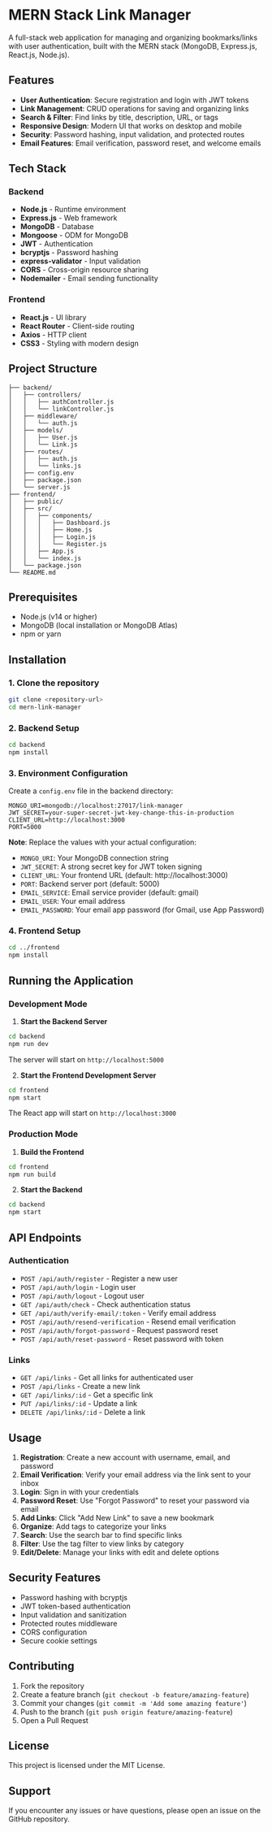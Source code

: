 # MERN Stack Link Manager

A full-stack web application for managing and organizing bookmarks/links with user authentication, built with the MERN stack (MongoDB, Express.js, React.js, Node.js).

## Features

- **User Authentication**: Secure registration and login with JWT tokens
- **Link Management**: CRUD operations for saving and organizing links
- **Search & Filter**: Find links by title, description, URL, or tags
- **Responsive Design**: Modern UI that works on desktop and mobile
- **Security**: Password hashing, input validation, and protected routes
- **Email Features**: Email verification, password reset, and welcome emails

## Tech Stack

### Backend
- **Node.js** - Runtime environment
- **Express.js** - Web framework
- **MongoDB** - Database
- **Mongoose** - ODM for MongoDB
- **JWT** - Authentication
- **bcryptjs** - Password hashing
- **express-validator** - Input validation
- **CORS** - Cross-origin resource sharing
- **Nodemailer** - Email sending functionality

### Frontend
- **React.js** - UI library
- **React Router** - Client-side routing
- **Axios** - HTTP client
- **CSS3** - Styling with modern design

## Project Structure

```
├── backend/
│   ├── controllers/
│   │   ├── authController.js
│   │   └── linkController.js
│   ├── middleware/
│   │   └── auth.js
│   ├── models/
│   │   ├── User.js
│   │   └── Link.js
│   ├── routes/
│   │   ├── auth.js
│   │   └── links.js
│   ├── config.env
│   ├── package.json
│   └── server.js
├── frontend/
│   ├── public/
│   ├── src/
│   │   ├── components/
│   │   │   ├── Dashboard.js
│   │   │   ├── Home.js
│   │   │   ├── Login.js
│   │   │   └── Register.js
│   │   ├── App.js
│   │   └── index.js
│   └── package.json
└── README.md
```

## Prerequisites

- Node.js (v14 or higher)
- MongoDB (local installation or MongoDB Atlas)
- npm or yarn

## Installation

### 1. Clone the repository
```bash
git clone <repository-url>
cd mern-link-manager
```

### 2. Backend Setup
```bash
cd backend
npm install
```

### 3. Environment Configuration
Create a `config.env` file in the backend directory:
```env
MONGO_URI=mongodb://localhost:27017/link-manager
JWT_SECRET=your-super-secret-jwt-key-change-this-in-production
CLIENT_URL=http://localhost:3000
PORT=5000
```

**Note**: Replace the values with your actual configuration:
- `MONGO_URI`: Your MongoDB connection string
- `JWT_SECRET`: A strong secret key for JWT token signing
- `CLIENT_URL`: Your frontend URL (default: http://localhost:3000)
- `PORT`: Backend server port (default: 5000)
- `EMAIL_SERVICE`: Email service provider (default: gmail)
- `EMAIL_USER`: Your email address
- `EMAIL_PASSWORD`: Your email app password (for Gmail, use App Password)

### 4. Frontend Setup
```bash
cd ../frontend
npm install
```

## Running the Application

### Development Mode

1. **Start the Backend Server**
```bash
cd backend
npm run dev
```
The server will start on `http://localhost:5000`

2. **Start the Frontend Development Server**
```bash
cd frontend
npm start
```
The React app will start on `http://localhost:3000`

### Production Mode

1. **Build the Frontend**
```bash
cd frontend
npm run build
```

2. **Start the Backend**
```bash
cd backend
npm start
```

## API Endpoints

### Authentication
- `POST /api/auth/register` - Register a new user
- `POST /api/auth/login` - Login user
- `POST /api/auth/logout` - Logout user
- `GET /api/auth/check` - Check authentication status
- `GET /api/auth/verify-email/:token` - Verify email address
- `POST /api/auth/resend-verification` - Resend email verification
- `POST /api/auth/forgot-password` - Request password reset
- `POST /api/auth/reset-password` - Reset password with token

### Links
- `GET /api/links` - Get all links for authenticated user
- `POST /api/links` - Create a new link
- `GET /api/links/:id` - Get a specific link
- `PUT /api/links/:id` - Update a link
- `DELETE /api/links/:id` - Delete a link

## Usage

1. **Registration**: Create a new account with username, email, and password
2. **Email Verification**: Verify your email address via the link sent to your inbox
3. **Login**: Sign in with your credentials
4. **Password Reset**: Use "Forgot Password" to reset your password via email
5. **Add Links**: Click "Add New Link" to save a new bookmark
6. **Organize**: Add tags to categorize your links
7. **Search**: Use the search bar to find specific links
8. **Filter**: Use the tag filter to view links by category
9. **Edit/Delete**: Manage your links with edit and delete options

## Security Features

- Password hashing with bcryptjs
- JWT token-based authentication
- Input validation and sanitization
- Protected routes middleware
- CORS configuration
- Secure cookie settings

## Contributing

1. Fork the repository
2. Create a feature branch (`git checkout -b feature/amazing-feature`)
3. Commit your changes (`git commit -m 'Add some amazing feature'`)
4. Push to the branch (`git push origin feature/amazing-feature`)
5. Open a Pull Request

## License

This project is licensed under the MIT License.

## Support

If you encounter any issues or have questions, please open an issue on the GitHub repository. 